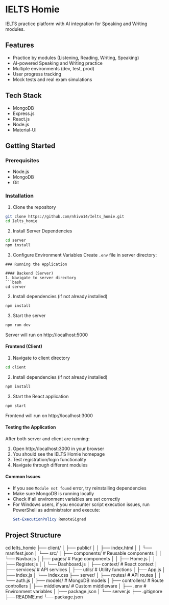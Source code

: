 # IELTS Homie

IELTS practice platform with AI integration for Speaking and Writing modules.

## Features

- Practice by modules (Listening, Reading, Writing, Speaking)
- AI-powered Speaking and Writing practice
- Multiple environments (dev, test, prod)
- User progress tracking
- Mock tests and real exam simulations

## Tech Stack

- MongoDB
- Express.js
- React.js
- Node.js
- Material-UI

## Getting Started

### Prerequisites
- Node.js
- MongoDB
- Git

### Installation

1. Clone the repository
```bash
git clone https://github.com/nhivo14/Ielts_homie.git
cd Ielts_homie
```

2. Install Server Dependencies
```bash
cd server
npm install
```

3. Configure Environment Variables
Create `.env` file in server directory: 
```
### Running the Application

#### Backend (Server)
1. Navigate to server directory
```bash
cd server
```

2. Install dependencies (if not already installed)
```bash
npm install
```

3. Start the server
```bash
npm run dev
```
Server will run on http://localhost:5000

#### Frontend (Client)
1. Navigate to client directory
```bash
cd client
```

2. Install dependencies (if not already installed)
```bash
npm install
```

3. Start the React application
```bash
npm start
```
Frontend will run on http://localhost:3000

#### Testing the Application
After both server and client are running:
1. Open http://localhost:3000 in your browser
2. You should see the IELTS Homie homepage
3. Test registration/login functionality
4. Navigate through different modules

#### Common Issues
- If you see `Module not found` error, try reinstalling dependencies
- Make sure MongoDB is running locally
- Check if all environment variables are set correctly
- For Windows users, if you encounter script execution issues, run PowerShell as administrator and execute:
  ```powershell
  Set-ExecutionPolicy RemoteSigned
  ```

## Project Structure
cd Ielts_homie
├── client/
│ ├── public/
│ │ ├── index.html
│ │ └── manifest.json
│ └── src/
│ ├── components/ # Reusable components
│ │ └── Navbar.js
│ ├── pages/ # Page components
│ │ ├── Home.js
│ │ ├── Register.js
│ │ └── Dashboard.js
│ ├── context/ # React context
│ ├── services/ # API services
│ ├── utils/ # Utility functions
│ ├── App.js
│ ├── index.js
│ └── index.css
├── server/
│ ├── routes/ # API routes
│ │ └── auth.js
│ ├── models/ # MongoDB models
│ ├── controllers/ # Route controllers
│ ├── middleware/ # Custom middleware
│ ├── .env # Environment variables
│ ├── package.json
│ └── server.js
├── .gitignore
├── README.md
└── package.json
```


